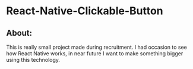 # React-Native-Clickable-Button

## About:
This is really small project made during recruitment. I had occasion to see how React Native works, in near future I want to make something bigger using this technology.
